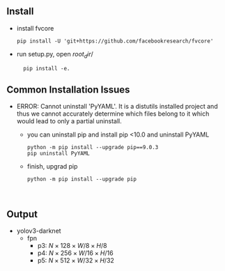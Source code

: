 ## Install
- install fvcore
    ```shell
    pip install -U 'git+https://github.com/facebookresearch/fvcore'
    ```
- run setup.py, open $root_dir/$
  ```shell
    pip install -e.
  ```
## Common Installation Issues

- ERROR: Cannot uninstall 'PyYAML'. It is a distutils installed project and thus we cannot accurately determine which files belong to it which would lead to only a partial uninstall.

  - you can uninstall pip and install pip <10.0 and uninstall PyYAML

    ```shell
    python -m pip install --upgrade pip==9.0.3
    pip uninstall PyYAML
    ```


  - finish, upgrad pip

    ```shell
    python -m pip install --upgrade pip
    ```

    ​




## Output

- yolov3-darknet
  - fpn
    - p3: $N \times 128 \times W/8 \times  H/8$
    - p4: $N\times 256 \times W/16 \times H/16$
    - p5: $N\times 512\times W/32\times H/32$

